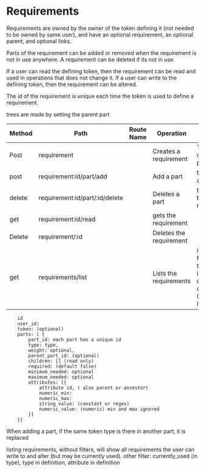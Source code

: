 # Requirements


Requirements are owned by the owner of the token defining it (not needed to be owned by same user), and have an optional requirement,
an optional parent, and optional links.

Parts of the requirement can be added or removed when the requirement is not in use anywhere.
A requirement can be deleted if its not in use.


If a user can read the defining token, then the requirement can be read and used in operations that does not change it.
If a user can write to the defining token, then the requirement can be altered.

The id of the requirement is unique each time the token is used to define a requirement.

trees are made by setting the parent part


| Method | Path                           | Route Name | Operation               | Args                                                                            |
|--------|--------------------------------|------------|-------------------------|---------------------------------------------------------------------------------|
| Post   | requirement                    |            | Creates a requirement   | Token, and optional parts                                                       |
| post   | requirement:id/part/add        |            | Add a part              | the part added                                                                  |
| delete | requirement:id/part/:id/delete |            | Deletes a part          | the id of the part to remove                                                    |
| get    | requirement:id/read            |            | gets the requirement    |                                                                                 |
| Delete | requirement/:id                |            | Deletes the requirement |                                                                                 |
| get    | requirements/list              |            | Lists the requirements  | iterator,can filter by token type in definition or part. Otherwise it lists all |


        id
        user_id:
        token: (optional)
        parts: [ {
            part_id: each part has a unique id
            type: type,
            weight: optional,
            parent_part_id: (optional)
            children: [] (read only)
            required: (default false)
            minimum_needed: optional
            maximum_needed: optional
            attributes: [{
                attribute id, ( also parent or ancestor)
                numeric_min:
                numeric_max:
                string_value: (constant or regex)
                numeric_value: (numeric) min and max ignored
            }]
        }]

When adding a part, if the same token type is there in another part, it is replaced

listing requirements, without filters, will show all requirements the user can write to and alter (but may be currently used).
other filter: currently_used (in type), type in definition, attribute in definition
